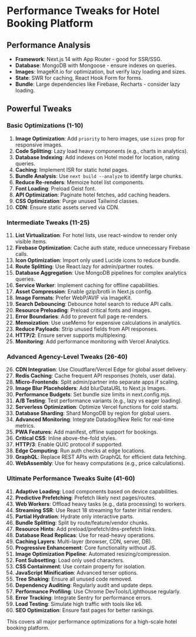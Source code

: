 # Performance Tweaks for Hotel Booking Platform

## Performance Analysis
- **Framework**: Next.js 14 with App Router - good for SSR/SSG.
- **Database**: MongoDB with Mongoose - ensure indexes on queries.
- **Images**: ImageKit.io for optimization, but verify lazy loading and sizes.
- **State**: SWR for caching, React Hook Form for forms.
- **Bundle**: Large dependencies like Firebase, Recharts - consider lazy loading.

## Powerful Tweaks

### Basic Optimizations (1-10)
1. **Image Optimization**: Add `priority` to hero images, use `sizes` prop for responsive images.
2. **Code Splitting**: Lazy load heavy components (e.g., charts in analytics).
3. **Database Indexing**: Add indexes on Hotel model for location, rating queries.
4. **Caching**: Implement ISR for static hotel pages.
5. **Bundle Analysis**: Use `next build --analyze` to identify large chunks.
6. **Reduce Re-renders**: Memoize hotel list components.
7. **Font Loading**: Preload Geist font.
8. **API Optimization**: Paginate hotel fetches, add caching headers.
9. **CSS Optimization**: Purge unused Tailwind classes.
10. **CDN**: Ensure static assets served via CDN.

### Intermediate Tweaks (11-25)
11. **List Virtualization**: For hotel lists, use react-window to render only visible items.
12. **Firebase Optimization**: Cache auth state, reduce unnecessary Firebase calls.
13. **Icon Optimization**: Import only used Lucide icons to reduce bundle.
14. **Route Splitting**: Use React.lazy for admin/partner routes.
15. **Database Aggregation**: Use MongoDB pipelines for complex analytics queries.
16. **Service Worker**: Implement caching for offline capabilities.
17. **Asset Compression**: Enable gzip/brotli in Next.js config.
18. **Image Formats**: Prefer WebP/AVIF via ImageKit.
19. **Search Debouncing**: Debounce hotel search to reduce API calls.
20. **Resource Preloading**: Preload critical fonts and images.
21. **Error Boundaries**: Add to prevent full page re-renders.
22. **Memoization**: Use useMemo for expensive calculations in analytics.
23. **Reduce Payloads**: Strip unused fields from API responses.
24. **HTTP/2**: Ensure server supports multiplexing.
25. **Monitoring**: Add performance monitoring with Vercel Analytics.

### Advanced Agency-Level Tweaks (26-40)
26. **CDN Integration**: Use Cloudflare/Vercel Edge for global asset delivery.
27. **Redis Caching**: Cache frequent API responses (hotels, user data).
28. **Micro-Frontends**: Split admin/partner into separate apps if scaling.
29. **Image Blur Placeholders**: Add blurDataURL to Next.js Images.
30. **Performance Budgets**: Set bundle size limits in next.config.mjs.
31. **A/B Testing**: Test performance variants (e.g., lazy vs eager loading).
32. **Serverless Optimization**: Optimize Vercel functions for cold starts.
33. **Database Sharding**: Shard MongoDB by region for global users.
34. **Advanced Monitoring**: Integrate Datadog/New Relic for real-time metrics.
35. **PWA Features**: Add manifest, offline support for bookings.
36. **Critical CSS**: Inline above-the-fold styles.
37. **HTTP/3**: Enable QUIC protocol if supported.
38. **Edge Computing**: Run auth checks at edge locations.
39. **GraphQL**: Replace REST APIs with GraphQL for efficient data fetching.
40. **WebAssembly**: Use for heavy computations (e.g., price calculations).

### Ultimate Performance Tweaks Suite (41-60)
41. **Adaptive Loading**: Load components based on device capabilities.
42. **Predictive Prefetching**: Prefetch likely next pages/routes.
43. **Web Workers**: Offload heavy tasks (e.g., data processing) to workers.
44. **Streaming SSR**: Use React 18 streaming for faster initial renders.
45. **Partial Hydration**: Hydrate only interactive parts.
46. **Bundle Splitting**: Split by route/feature/vendor chunks.
47. **Resource Hints**: Add preload/prefetch/dns-prefetch links.
48. **Database Read Replicas**: Use for read-heavy operations.
49. **Caching Layers**: Multi-layer (browser, CDN, server, DB).
50. **Progressive Enhancement**: Core functionality without JS.
51. **Image Optimization Pipeline**: Automated resizing/compression.
52. **Font Subsetting**: Load only used characters.
53. **CSS Containment**: Use contain property for isolation.
54. **JavaScript Minification**: Advanced terser options.
55. **Tree Shaking**: Ensure all unused code removed.
56. **Dependency Auditing**: Regularly audit and update deps.
57. **Performance Profiling**: Use Chrome DevTools/Lighthouse regularly.
58. **Error Tracking**: Integrate Sentry for performance errors.
59. **Load Testing**: Simulate high traffic with tools like k6.
60. **SEO Optimization**: Ensure fast pages for better rankings.

This covers all major performance optimizations for a high-scale hotel booking platform.